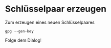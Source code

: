 # Schlüsselpaar erzeugen

Zum erzeugen eines neuen Schlüsselpaares

```
gpg --gen-key
```

Folge dem Dialog!
